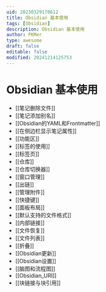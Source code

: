 ```yaml
---
uid: 20230329170612
title: Obsidian 基本使用
tags: [Obsidian]
description: Obsidian 基本使用
author: PKMer
type: awesome
draft: false
editable: false
modified: 20241214125753
---
```


# Obsidian 基本使用

- [[笔记删除文件]]
- [[笔记添加别名]]
- [[Obsidian的YAML和Frontmatter]]
- [[在侧边栏显示笔记属性]]
- [[功能区]]
- [[标签的使用]]
- [[标签页]]
- [[仓库]]
- [[仓库切换器]]
- [[窗口管理]]
- [[出链]]
- [[管理附件]]
- [[快捷键]]
- [[面板布局]]
- [[默认支持的文件格式]]
- [[内部链接]]
- [[文件恢复]]
- [[文件列表]]
- [[折叠]]
- [[Obsidian更新]]
- [[Obsidian设置]]
- [[脑图和流程图]]
- [[Obsidian_URI]]
- [[块链接与块引用]]